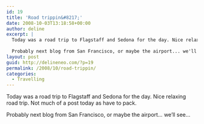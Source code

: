 ```yaml
---
id: 19
title: 'Road trippin&#8217;'
date: 2008-10-03T13:18:58+00:00
author: deline
excerpt: |
  Today was a road trip to Flagstaff and Sedona for the day. Nice relaxing road trip. Not much of a post today as have to pack.
  
  Probably next blog from San Francisco, or maybe the airport... we'll see...
layout: post
guid: http://delineneo.com/?p=19
permalink: /2008/10/road-trippin/
categories:
  - Travelling
---
```

Today was a road trip to Flagstaff and Sedona for the day. Nice relaxing road trip. Not much of a post today as have to pack.

Probably next blog from San Francisco, or maybe the airport&#8230; we&#8217;ll see&#8230;